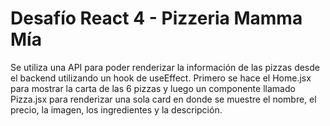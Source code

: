 # Desafío React 4 - Pizzeria Mamma Mía 

Se utiliza una API para poder renderizar la información de las pizzas desde el backend utilizando un hook de useEffect. Primero se hace el Home.jsx para mostrar la carta de las 6 pizzas y luego un componente llamado Pizza.jsx para renderizar una sola card en donde se muestre el nombre, el precio, la imagen, los ingredientes y la descripción. 
